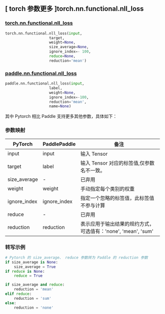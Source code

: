 ## [ torch 参数更多 ]torch.nn.functional.nll_loss

### [torch.nn.functional.nll_loss](https://pytorch.org/docs/stable/generated/torch.nn.functional.nll_loss.html#torch-nn-functional-nll-loss)

```python
torch.nn.functional.nll_loss(input,
                    target,
                    weight=None,
                    size_average=None,
                    ignore_index=- 100,
                    reduce=None,
                    reduction='mean')
```

### [paddle.nn.functional.nll_loss](https://www.paddlepaddle.org.cn/documentation/docs/zh/develop/api/paddle/nn/functional/nll_loss_cn.html#nll-loss)

```python
paddle.nn.functional.nll_loss(input,
                    label,
                    weight=None,
                    ignore_index=-100,
                    reduction='mean',
                    name=None)
```

其中 Pytorch 相⽐ Paddle ⽀持更多其他参数，具体如下：
### 参数映射
| PyTorch       | PaddlePaddle | 备注                                                   |
| ------------- | ------------ | ------------------------------------------------------ |
| input          | input         | 输入 Tensor                                     |
| target          | label         | 输入 Tensor 对应的标签值,仅参数名不一致。            |
| size_average          | -         | 已弃用                                      |
| weight          | weight  | 手动指定每个类别的权重                          |
| ignore_index          | ignore_index  |  指定一个忽略的标签值，此标签值不参与计算                   |
| reduce          | -         | 已弃用                                     |
| reduction          | reduction         | 表示应用于输出结果的规约方式，可选值有：'none', 'mean', 'sum'                         |

### 转写示例
```python
# Pytorch 的 size_average、 reduce 参数转为 Paddle 的 reduction 参数
if size_average is None:
    size_average = True
if reduce is None:
    reduce = True

if size_average and reduce:
    reduction = 'mean'
elif reduce:
    reduction = 'sum'
else:
    reduction = 'none'
```
